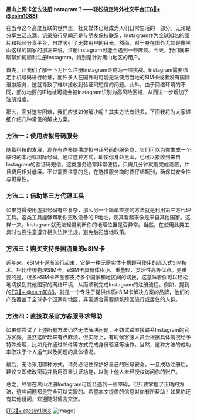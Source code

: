 **黑山上网卡怎么注册Instagram？——轻松搞定海外社交平台[[TG💪+ @esim1088](https://t.me/s/esim1088)]**

在当今这个高度互联的世界里，社交媒体已经成为人们日常生活的一部分。无论是分享生活点滴、记录旅行见闻还是与朋友保持联系，Instagram作为全球知名的图片和视频分享平台，自然吸引了无数用户的目光。然而，对于身在国外尤其是像黑山这样的国家的朋友来说，注册Instagram可能会遇到一些麻烦。今天，我们就来聊聊如何顺利注册Instagram，特别是针对黑山地区的用户。

首先，让我们了解一下为什么注册Instagram会成为一项挑战。Instagram需要绑定手机号码进行验证，而许多人在国外时可能无法使用当地的SIM卡或者没有国际漫游服务，这就导致了难以接收到验证码短信的问题。此外，由于网络环境的不同，部分地区的IP地址可能会被Instagram识别为高风险区域，从而进一步增加了注册难度。

那么，面对这些困难，我们应该如何解决呢？其实方法有很多，下面我将为大家详细介绍几种常见的解决方案。

### 方法一：使用虚拟号码服务

随着科技的发展，现在有许多提供虚拟电话号码的服务商，它们可以为你生成一个临时的本地或国际号码。通过这种方式，即使你身处黑山，也可以接收到来自Instagram的验证码短信。这类服务通常非常便捷，只需几分钟就能完成设置，并且费用相对低廉。不过需要注意的是，在选择服务商时要仔细甄别，确保其安全性与可靠性。

### 方法二：借助第三方代理工具

如果觉得使用虚拟号码有些复杂，那么另一个简单直接的方法就是利用第三方代理工具。这类工具能够帮助你更改设备的IP地址，使其看起来像是来自其他国家。这样一来，Instagram就无法轻易判断你的地理位置是否异常。当然，在使用此类工具时也要注意遵守相关法律法规，避免触犯当地政策。

### 方法三：购买支持多国流量的eSIM卡

近年来，eSIM卡逐渐流行起来，它是一种无需实体卡槽即可使用的嵌入式SIM技术。相比传统物理SIM卡，eSIM卡具有体积小、重量轻、灵活性高等优点。更重要的是，很多eSIM卡产品都支持多个国家和地区间的切换，这意味着你可以轻松地切换到其他国家的网络环境，从而顺利完成Instagram的注册流程。例如，提到的[TG💪+ @esim1088](https://t.me/s/esim1088)，就是一个专注于提供优质eSIM卡解决方案的品牌，他们的产品覆盖了全球多个国家和地区，非常适合需要频繁跨国旅行或居住的人群。

### 方法四：直接联系官方客服寻求帮助

如果你尝试了上述所有方法仍然无法解决问题，不妨试试直接联系Instagram的官方客服。虽然这听起来有点麻烦，但实际上，有时候客服人员会根据具体情况给予特殊处理，比如允许通过邮件等方式完成身份验证等操作。当然，这种方法的成功率取决于个人运气以及问题的具体情况。

最后，无论采用哪种方式，请务必记住保护好自己的账号安全。一旦成功注册后，建议立即修改密码并启用双重认证功能，以防止他人未经授权访问你的账户。

总之，尽管在黑山注册Instagram可能会遇到一些障碍，但只要掌握了正确的方法，这些问题都是完全可以克服的。希望本文提供的信息对你有所帮助！如果你还有其他疑问，欢迎随时留言交流。

[[TG💪+ @esim1088](https://t.me/s/esim1088) ![Image](https://i.postimg.cc/4NQfJmqS/Snipaste-2025-05-13-00-14-12.png)]